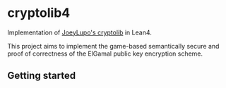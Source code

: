 # cryptolib4
Implementation of [JoeyLupo's cryptolib](https://github.com/JoeyLupo/cryptolib) in Lean4.

This project aims to implement the game-based semantically secure and proof of correctness of the ElGamal public key encryption scheme.

## Getting started
